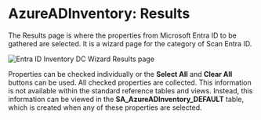 # AzureADInventory: Results

The Results page is where the properties from Microsoft Entra ID to be gathered are selected. It is a wizard page for the category of Scan Entra ID.

![Entra ID Inventory DC Wizard Results page](/img/product_docs/accessanalyzer/enterpriseauditor/admin/datacollector/adinventory/results.png)

Properties can be checked individually or the __Select All__ and __Clear All__ buttons can be used. All checked properties are collected. This information is not available within the standard reference tables and views. Instead, this information can be viewed in the __SA\_AzureADInventory\_DEFAULT__ table, which is created when any of these properties are selected.
